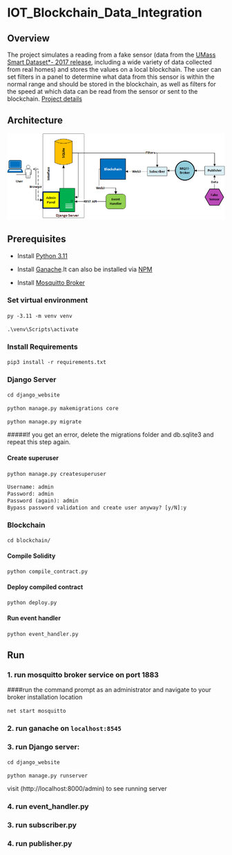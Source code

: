 # IOT_Blockchain_Data_Integration

## Overview

The project simulates a reading from a fake sensor (data from the [UMass Smart Dataset*- 2017 release](https://traces.cs.umass.edu/index.php/Smart/Smart), including a wide variety of data collected from real homes) and stores the values on a local blockchain. The user can set filters in a panel to determine what data from this sensor is within the normal range and should be stored in the blockchain, as well as filters for the speed at which data can be read from the sensor or sent to the blockchain.
[Project details](docs-img%2Fsensor_data_integration.pdf)

## Architecture
<p align="center">
  <img src="docs_imgs/architecture.png" width="600">
</p>

## Prerequisites

- Install [Python 3.11](https://www.python.org/downloads/)

- Install [Ganache](https://trufflesuite.com/ganache/).It can also be installed via [NPM](https://docs.nethereum.com/en/latest/ethereum-and-clients/ganache-cli/)

- Install [Mosquitto Broker](https://mosquitto.org/download/)

### Set virtual environment

`py -3.11 -m venv venv`

`.\venv\Scripts\activate`

### Install Requirements

`pip3 install -r requirements.txt`

### Django Server

`cd django_website`

`python manage.py makemigrations core`

`python manage.py migrate`

#####If you get an error, delete the migrations folder and db.sqlite3 and repeat this step again.

#### Create superuser

`python manage.py createsuperuser`

    Username: admin
    Password: admin
    Password (again): admin
    Bypass password validation and create user anyway? [y/N]:y

### Blockchain

`cd blockchain/`

#### Compile Solidity

`python compile_contract.py`

#### Deploy compiled contract

`python deploy.py`

#### Run event handler

`python event_handler.py`

## Run

### 1. run mosquitto broker service on port 1883

####run the command prompt as an administrator and
navigate to your broker installation location

`net start mosquitto`

### 2. run ganache on `localhost:8545`

### 3. run Django server:

`cd django_website`

`python manage.py runserver`

 visit (http://localhost:8000/admin) to see running server

### 4. run event_handler.py 

### 3. run subscriber.py 

### 4. run publisher.py